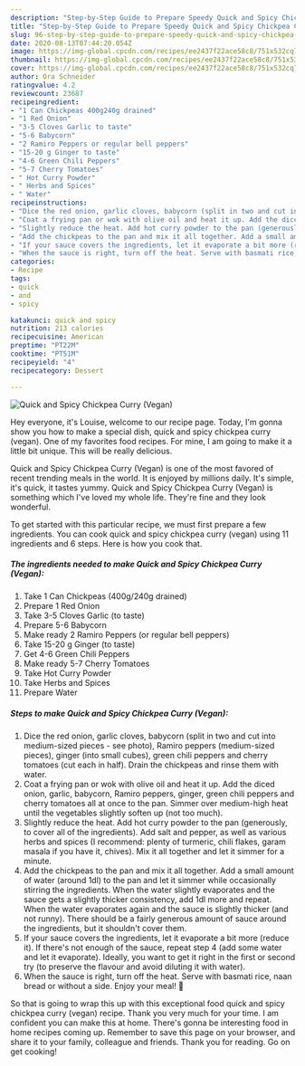 ```yaml
---
description: "Step-by-Step Guide to Prepare Speedy Quick and Spicy Chickpea Curry (Vegan)"
title: "Step-by-Step Guide to Prepare Speedy Quick and Spicy Chickpea Curry (Vegan)"
slug: 96-step-by-step-guide-to-prepare-speedy-quick-and-spicy-chickpea-curry-vegan
date: 2020-08-13T07:44:20.054Z
image: https://img-global.cpcdn.com/recipes/ee2437f22ace58c8/751x532cq70/quick-and-spicy-chickpea-curry-vegan-recipe-main-photo.jpg
thumbnail: https://img-global.cpcdn.com/recipes/ee2437f22ace58c8/751x532cq70/quick-and-spicy-chickpea-curry-vegan-recipe-main-photo.jpg
cover: https://img-global.cpcdn.com/recipes/ee2437f22ace58c8/751x532cq70/quick-and-spicy-chickpea-curry-vegan-recipe-main-photo.jpg
author: Ora Schneider
ratingvalue: 4.2
reviewcount: 23687
recipeingredient:
- "1 Can Chickpeas 400g240g drained"
- "1 Red Onion"
- "3-5 Cloves Garlic to taste"
- "5-6 Babycorn"
- "2 Ramiro Peppers or regular bell peppers"
- "15-20 g Ginger to taste"
- "4-6 Green Chili Peppers"
- "5-7 Cherry Tomatoes"
- " Hot Curry Powder"
- " Herbs and Spices"
- " Water"
recipeinstructions:
- "Dice the red onion, garlic cloves, babycorn (split in two and cut into medium-sized pieces - see photo), Ramiro peppers (medium-sized pieces), ginger (into small cubes), green chili peppers and cherry tomatoes (cut each in half). Drain the chickpeas and rinse them with water."
- "Coat a frying pan or wok with olive oil and heat it up. Add the diced onion, garlic, babycorn, Ramiro peppers, ginger, green chili peppers and cherry tomatoes all at once to the pan. Simmer over medium-high heat until the vegetables slightly soften up (not too much)."
- "Slightly reduce the heat. Add hot curry powder to the pan (generously, to cover all of the ingredients). Add salt and pepper, as well as various herbs and spices (I recommend: plenty of turmeric, chili flakes, garam masala if you have it, chives). Mix it all together and let it simmer for a minute."
- "Add the chickpeas to the pan and mix it all together. Add a small amount of water (around 1dl) to the pan and let it simmer while occasionally stirring the ingredients. When the water slightly evaporates and the sauce gets a slightly thicker consistency, add 1dl more and repeat. When the water evaporates again and the sauce is slightly thicker (and not runny). There should be a fairly generous amount of sauce around the ingredients, but it shouldn&#39;t cover them."
- "If your sauce covers the ingredients, let it evaporate a bit more (reduce it). If there&#39;s not enough of the sauce, repeat step 4 (add some water and let it evaporate). Ideally, you want to get it right in the first or second try (to preserve the flavour and avoid diluting it with water)."
- "When the sauce is right, turn off the heat. Serve with basmati rice, naan bread or without a side. Enjoy your meal! 🙂"
categories:
- Recipe
tags:
- quick
- and
- spicy

katakunci: quick and spicy 
nutrition: 213 calories
recipecuisine: American
preptime: "PT22M"
cooktime: "PT51M"
recipeyield: "4"
recipecategory: Dessert

---
```



![Quick and Spicy Chickpea Curry (Vegan)](https://img-global.cpcdn.com/recipes/ee2437f22ace58c8/751x532cq70/quick-and-spicy-chickpea-curry-vegan-recipe-main-photo.jpg)

Hey everyone, it's Louise, welcome to our recipe page. Today, I'm gonna show you how to make a special dish, quick and spicy chickpea curry (vegan). One of my favorites food recipes. For mine, I am going to make it a little bit unique. This will be really delicious.



Quick and Spicy Chickpea Curry (Vegan) is one of the most favored of recent trending meals in the world. It is enjoyed by millions daily. It's simple, it's quick, it tastes yummy. Quick and Spicy Chickpea Curry (Vegan) is something which I've loved my whole life. They're fine and they look wonderful.


To get started with this particular recipe, we must first prepare a few ingredients. You can cook quick and spicy chickpea curry (vegan) using 11 ingredients and 6 steps. Here is how you cook that.

<!--inarticleads1-->

##### The ingredients needed to make Quick and Spicy Chickpea Curry (Vegan):

1. Take 1 Can Chickpeas (400g/240g drained)
1. Prepare 1 Red Onion
1. Take 3-5 Cloves Garlic (to taste)
1. Prepare 5-6 Babycorn
1. Make ready 2 Ramiro Peppers (or regular bell peppers)
1. Take 15-20 g Ginger (to taste)
1. Get 4-6 Green Chili Peppers
1. Make ready 5-7 Cherry Tomatoes
1. Take  Hot Curry Powder
1. Take  Herbs and Spices
1. Prepare  Water




<!--inarticleads2-->

##### Steps to make Quick and Spicy Chickpea Curry (Vegan):

1. Dice the red onion, garlic cloves, babycorn (split in two and cut into medium-sized pieces - see photo), Ramiro peppers (medium-sized pieces), ginger (into small cubes), green chili peppers and cherry tomatoes (cut each in half). Drain the chickpeas and rinse them with water.
1. Coat a frying pan or wok with olive oil and heat it up. Add the diced onion, garlic, babycorn, Ramiro peppers, ginger, green chili peppers and cherry tomatoes all at once to the pan. Simmer over medium-high heat until the vegetables slightly soften up (not too much).
1. Slightly reduce the heat. Add hot curry powder to the pan (generously, to cover all of the ingredients). Add salt and pepper, as well as various herbs and spices (I recommend: plenty of turmeric, chili flakes, garam masala if you have it, chives). Mix it all together and let it simmer for a minute.
1. Add the chickpeas to the pan and mix it all together. Add a small amount of water (around 1dl) to the pan and let it simmer while occasionally stirring the ingredients. When the water slightly evaporates and the sauce gets a slightly thicker consistency, add 1dl more and repeat. When the water evaporates again and the sauce is slightly thicker (and not runny). There should be a fairly generous amount of sauce around the ingredients, but it shouldn&#39;t cover them.
1. If your sauce covers the ingredients, let it evaporate a bit more (reduce it). If there&#39;s not enough of the sauce, repeat step 4 (add some water and let it evaporate). Ideally, you want to get it right in the first or second try (to preserve the flavour and avoid diluting it with water).
1. When the sauce is right, turn off the heat. Serve with basmati rice, naan bread or without a side. Enjoy your meal! 🙂




So that is going to wrap this up with this exceptional food quick and spicy chickpea curry (vegan) recipe. Thank you very much for your time. I am confident you can make this at home. There's gonna be interesting food in home recipes coming up. Remember to save this page on your browser, and share it to your family, colleague and friends. Thank you for reading. Go on get cooking!
